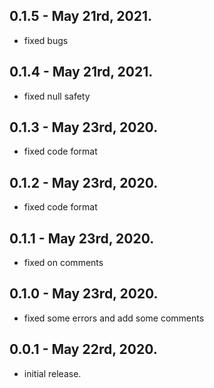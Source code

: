 ## 0.1.5 - May 21rd, 2021.
* fixed bugs


## 0.1.4 - May 21rd, 2021.
* fixed null safety

## 0.1.3 - May 23rd, 2020.
* fixed code format

## 0.1.2 - May 23rd, 2020.
* fixed code format

## 0.1.1 - May 23rd, 2020.
* fixed on comments

## 0.1.0 - May 23rd, 2020.
* fixed some errors and add some comments

## 0.0.1 - May 22rd, 2020.
* initial release.

